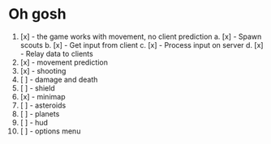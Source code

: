 # Oh gosh

1. [x] - the game works with movement, no client prediction
    a. [x] - Spawn scouts
    b. [x] - Get input from client
    c. [x] - Process input on server
    d. [x] - Relay data to clients
2. [x] - movement prediction
3. [x] - shooting
4. [ ] - damage and death
5. [ ] - shield
6. [x] - minimap
7. [ ] - asteroids
8. [ ] - planets
9. [ ] - hud
10. [ ] - options menu
